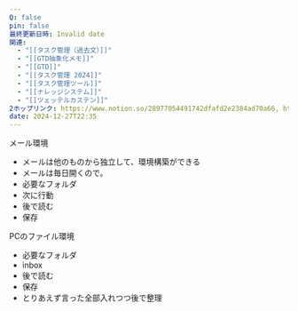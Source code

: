 ```yaml
---
Q: false
pin: false
最終更新日時: Invalid date
関連:
  - "[[タスク管理（過去文）]]"
  - "[[GTD抽象化メモ]]"
  - "[[GTD]]"
  - "[[タスク管理 2024]]"
  - "[[タスク管理ツール]]"
  - "[[ナレッジシステム]]"
  - "[[ツェッテルカステン]]"
2ホップリンク: https://www.notion.so/28977054491742dfafd2e2384ad70a66, https://www.notion.so/2d537d7c8e0a43f49f331c492bef06cb, https://www.notion.so/3056553b21e84163b3e0ad162d924b07, https://www.notion.so/37dc6fa32cfe48cdb6ee6c64ce354faa, https://www.notion.so/41422f4a03c24cf2a89d486bcfec9c4c, https://www.notion.so/82e3613c80b848eba1744b3b46afab38, https://www.notion.so/89f7cd78eeb4452f9a5433eb3dfb938e, https://www.notion.so/9a7f1d620a4a491e8f25962f156bf173, https://www.notion.so/a852849e626f4d4c94ecaf6a4d948e52, https://www.notion.so/ada28057937347ad9d67569c826c0d0e, https://www.notion.so/b916c6962c0045b6bea52d8153618b88, https://www.notion.so/cc7b28b1b1a243418417176fa0368377, https://www.notion.so/d7e58f47d072438bbfd016e453e04036, https://www.notion.so/e56fe12eb43448d2b5367dfcc53e046b,https://www.notion.so/28977054491742dfafd2e2384ad70a66, https://www.notion.so/37dc6fa32cfe48cdb6ee6c64ce354faa, https://www.notion.so/ada28057937347ad9d67569c826c0d0e, https://www.notion.so/d8b22f7c764748359774016505850071,https://www.notion.so/28977054491742dfafd2e2384ad70a66, https://www.notion.so/37dc6fa32cfe48cdb6ee6c64ce354faa, https://www.notion.so/41422f4a03c24cf2a89d486bcfec9c4c, https://www.notion.so/89f7cd78eeb4452f9a5433eb3dfb938e, https://www.notion.so/a852849e626f4d4c94ecaf6a4d948e52, https://www.notion.so/b8bbc42ff5aa49758f59b02c1661ade0, https://www.notion.so/d8b22f7c764748359774016505850071,https://www.notion.so/14e1121f1cf6808e9b9cf62e50310318, https://www.notion.so/3056553b21e84163b3e0ad162d924b07, https://www.notion.so/37dc6fa32cfe48cdb6ee6c64ce354faa, https://www.notion.so/82e3613c80b848eba1744b3b46afab38, https://www.notion.so/9a7f1d620a4a491e8f25962f156bf173, https://www.notion.so/a852849e626f4d4c94ecaf6a4d948e52, https://www.notion.so/ada28057937347ad9d67569c826c0d0e, https://www.notion.so/d7e58f47d072438bbfd016e453e04036, https://www.notion.so/d8b22f7c764748359774016505850071,https://www.notion.so/14e1121f1cf6808e9b9cf62e50310318, https://www.notion.so/3056553b21e84163b3e0ad162d924b07, https://www.notion.so/37dc6fa32cfe48cdb6ee6c64ce354faa, https://www.notion.so/82e3613c80b848eba1744b3b46afab38, https://www.notion.so/bb143b2d9c2445f5bf40ae2a4c5b325c,https://www.notion.so/1381121f1cf68081bc88f4646e334abd, https://www.notion.so/1611121f1cf6809fbcf4fdd9a96984d5, https://www.notion.so/37dc6fa32cfe48cdb6ee6c64ce354faa, https://www.notion.so/3cd021df0fe5432db1eeb34ac96356ed, https://www.notion.so/4b37b1908a4e43f1b0ce10a612bddb35, https://www.notion.so/7722a553f91d46469988e480c373f571, https://www.notion.so/9e149cc4e75744ba8873064637fa9099, https://www.notion.so/a27b512127ec4b5b9b9d5dfd96794848, https://www.notion.so/c161cce97afe49788090b1d3a76fa2ba, https://www.notion.so/c670108ea7bf43cf863b8e0e7601ca28,https://www.notion.so/16c75a74006c45118ce11a1ece06d565, https://www.notion.so/1757c65d4571409d9e521b6cbac7c2a9, https://www.notion.so/37dc6fa32cfe48cdb6ee6c64ce354faa, https://www.notion.so/867aff5c2797492caa1121f3897725b3, https://www.notion.so/b86c546584f542cc9eb8942de211474e, https://www.notion.so/de1a387e8d794b6f838965678c58c1f7, https://www.notion.so/f70ff87543654b5d8055e58910345f23, https://www.notion.so/fd84e2adb42e4117a5d6424a9fbbcc54
date: 2024-12-27T22:35
---
```

  

メール環境

- メールは他のものから独立して、環境構築ができる  
- メールは毎日開くので。  
- 必要なフォルダ  
- 次に行動  
- 後で読む  
- 保存  

  

PCのファイル環境

- 必要なフォルダ  
- inbox  
- 後で読む  
- 保存  
- とりあえず言った全部入れつつ後で整理